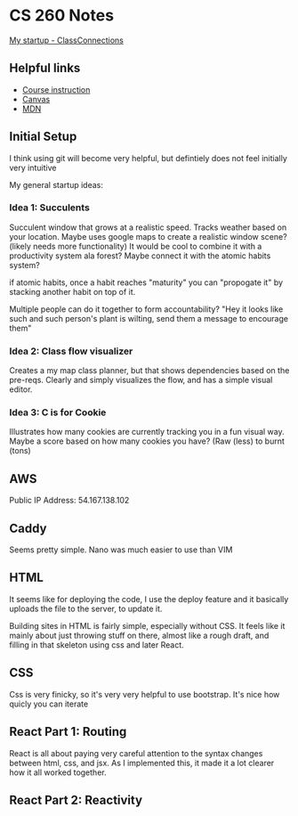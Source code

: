 # CS 260 Notes

[My startup - ClassConnections](https://claydunford.com)

## Helpful links

- [Course instruction](https://github.com/webprogramming260)
- [Canvas](https://byu.instructure.com)
- [MDN](https://developer.mozilla.org)
## Initial Setup
I think using git will become very helpful, but defintiely does not feel initially very intuitive

My general startup ideas:


### Idea 1: Succulents
Succulent window that grows at a realistic speed. Tracks weather based on your location. Maybe uses google maps to create a realistic window scene? (likely needs more functionality) It would be cool to combine it with a productivity system ala forest? Maybe connect it with the atomic habits system?

if atomic habits, once a habit reaches "maturity" you can "propogate it" by stacking another habit on top of it. 

Multiple people can do it together to form accountability? "Hey it looks like such and such person's plant is wilting, send them a message to encourage them"

### Idea 2: Class flow visualizer
Creates a my map class planner, but that shows dependencies based on the pre-reqs. Clearly and simply visualizes the flow, and has a simple visual editor. 

### Idea 3: C is for Cookie
Illustrates how many cookies are currently tracking you in a fun visual way. Maybe a score based on how many cookies you have? (Raw (less) to burnt (tons)

## AWS
Public IP Address: 54.167.138.102
## Caddy
Seems pretty simple. Nano was much easier to use than VIM
## HTML
It seems like for deploying the code, I use the deploy feature and it basically uploads the file to the server, to update it.

Building sites in HTML is fairly simple, especially without CSS. It feels like it mainly about just throwing stuff on there, almost like a rough draft, and filling in that skeleton using css and later React.

## CSS
Css is very finicky, so it's very very helpful to use bootstrap. It's nice how quicly you can iterate
## React Part 1: Routing
React is all about paying very careful attention to the syntax changes between html, css, and jsx. As I implemented this, it made it a lot clearer how it all worked together.

## React Part 2: Reactivity


